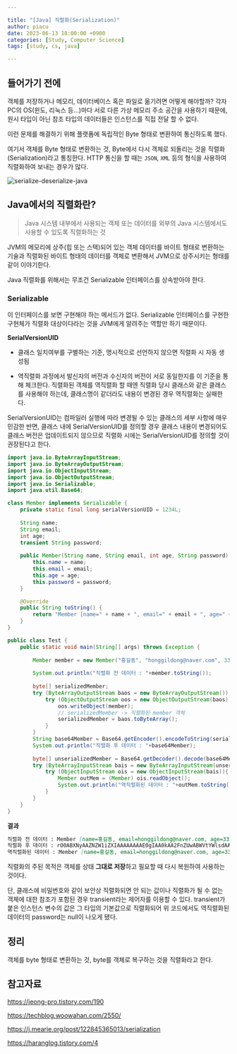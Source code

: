 ```yaml
---

title: "[Java] 직렬화(Serialization)"
author: piacu
date: 2023-06-13 18:00:00 +0900
categories: [Study, Computer Science]
tags: [study, cs, java]

---
```


## 들어가기 전에

객체를 저장하거나 메모리, 데이터베이스 혹은 파일로 옮기려면 어떻게 해야할까? 각자 PC의 OS(윈도, 리눅스 등...)마다 서로 다른 가상 메모리 주소 공간을 사용하기 때문에, 원시 타입이 아닌 참조 타입의 데이터들은 인스턴스를 직접 전달 할 수 없다.

이런 문제를 해결하기 위해 플랫폼에 독립적인 Byte 형태로 변환하여 통신하도록 했다.

여기서 객체를 Byte 형태로 변환하는 것, Byte에서 다시 객체로 되돌리는 것을 직렬화(Serialization)라고 통칭한다. HTTP 통신을 할 때는 `JSON`, `XML` 등의 형식을 사용하여 직렬화하여 보내는 경우가 많다.

![serialize-deserialize-java](https://media.geeksforgeeks.org/wp-content/cdn-uploads/gq/2016/01/serialize-deserialize-java.png)



## Java에서의 직렬화란?

> Java 시스템 내부에서 사용되는 객체 또는 데이터를 외부의 Java 시스템에서도 사용할 수 있도록 직렬화하는 것

JVM의 메모리에 상주(힙 또는 스택)되어 있는 객체 데이터를 바이트 형태로 변환하는 기술과
직렬화된 바이트 형태의 데이터를 객체로 변환해서 JVM으로 상주시키는 형태를 같이 이야기한다.

Java 직렬화를 위해서는 무조건 Serializable 인터페이스를 상속받아야 한다.

### Serializable

이 인터페이스를 보면 구현해야 하는 메서드가 없다. Serializable 인터페이스를 구현한 구현체가 직렬화 대상이다라는 것을 JVM에게 알려주는 역할만 하기 때문이다.

**SerialVersionUID**

* 클래스 일치여부를 구별하는 기준, 명시적으로 선언하지 않으면 직렬화 시 자동 생성됨

- 역직렬화 과정에서 발신자의 버전과 수신자의 버전이 서로 동일한지를 이 기준을 통해 체크한다. 직렬화된 객체를 역직렬화 할 때엔 직렬화 당시 클래스와 같은 클래스를 사용해야 하는데, 클래스명이 같더라도 내용이 변경된 경우 역직렬화는 실패한다.

SerialVersionUID는 컴파일러 실행에 따라 변경될 수 있는 클래스의 세부 사항에 매우 민감한 반면, 클래스 내에 SerialVersionUID를 정의할 경우 클래스 내용이 변경되어도 클래스 버전은 업데이트되지 않으므로 직렬화 시에는 SerialVersionUID를 정의할 것이 권장된다고 한다.

```java
import java.io.ByteArrayInputStream;
import java.io.ByteArrayOutputStream;
import java.io.ObjectInputStream;
import java.io.ObjectOutputStream;
import java.io.Serializable;
import java.util.Base64;

class Member implements Serializable {
	private static final long serialVersionUID = 1234L;
	
	String name;
	String email;
	int age;
	transient String password;
	
	public Member(String name, String email, int age, String password) {
		this.name = name;
		this.email = email;
		this.age = age;
		this.password = password;
	}

	@Override
	public String toString() {
		return "Member [name=" + name + ", email=" + email + ", age=" + age + ", password = " + password + "]";
	}
} 

public class Test {
    public static void main(String[] args) throws Exception {
    	
        Member member = new Member("홍길동", "honggildong@naver.com", 33, "secret");
        
        System.out.println("직렬화 전 데이터 : "+member.toString());
        
        byte[] serializedMember;
        try (ByteArrayOutputStream baos = new ByteArrayOutputStream()) {
            try (ObjectOutputStream oos = new ObjectOutputStream(baos)) {
                oos.writeObject(member);
                // serializedMember -> 직렬화된 member 객체 
                serializedMember = baos.toByteArray();
            }
        }
        String base64Member = Base64.getEncoder().encodeToString(serializedMember);
        System.out.println("직렬화 후 데이터 : "+base64Member);
        
        byte[] unserializedMember = Base64.getDecoder().decode(base64Member);
        try (ByteArrayInputStream bais = new ByteArrayInputStream(unserializedMember)){
        	try (ObjectInputStream ois = new ObjectInputStream(bais)){
        		Member outMem = (Member) ois.readObject();
        		System.out.println("역직렬화된 데이터 : "+outMem.toString());
        	}
        }
    }
}
```

**결과**

```markdown
직렬화 전 데이터 : Member [name=홍길동, email=honggildong@naver.com, age=33, password = secret]
직렬화 후 데이터 : rO0ABXNyAAZNZW1iZXIAAAAAAAAE0gIAA0kAA2FnZUwABWVtYWlsdAASTGphdmEvbGFuZy9TdHJpbmc7TAAEbmFtZXEAfgABeHAAAAAhdAAVaG9uZ2dpbGRvbmdAbmF2ZXIuY29tdAAJ7ZmN6ri464+Z
역직렬화된 데이터 : Member [name=홍길동, email=honggildong@naver.com, age=33, password = null]

```

직렬화의 주된 목적은 객체를 상태 **그대로 저장**하고 필요할 때 다시 복원하여 사용하는 것이다.

단, 클래스에 비밀번호와 같이 보안상 직렬화되면 안 되는 값이나 직렬화가 될 수 없는 객체에 대한 참조가 포함된 경우 transient라는 제어자를 이용할 수 있다. transient가 붙은 인스턴스 변수의 값은 그 타입의 기본값으로 직렬화되어 위 코드에서도 역직렬화된 데이터의 password는 null이 나오게 됐다.



## 정리

객체를 byte 형태로 변환하는 것, byte를 객체로 복구하는 것을 직렬화라고 한다. 



## 참고자료

https://jeong-pro.tistory.com/190

https://techblog.woowahan.com/2550/

https://j.mearie.org/post/122845365013/serialization

https://haranglog.tistory.com/4
